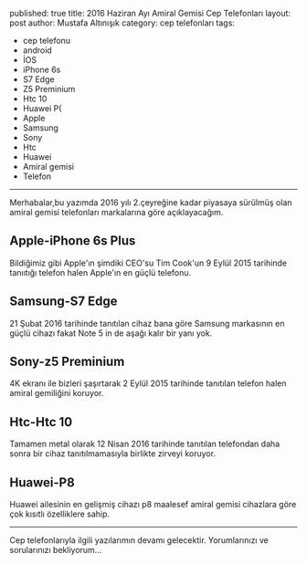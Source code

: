 published: true
title: 2016 Haziran Ayı Amiral Gemisi Cep Telefonları
layout: post
author: Mustafa Altınışık
category: cep telefonları
tags:
- cep telefonu
- android
- İOS
- iPhone 6s
- S7 Edge
- Z5 Preminium
- Htc 10
- Huawei P(
- Apple
- Samsung
- Sony
- Htc
- Huawei
- Amiral gemisi
- Telefon
---
Merhabalar,bu yazımda 2016 yılı 2.çeyreğine kadar piyasaya sürülmüş olan amiral gemisi telefonları markalarına göre açıklayacağım.

## Apple-iPhone 6s Plus
Bildiğimiz gibi Apple'ın şimdiki CEO'su Tim Cook'un 9 Eylül 2015 tarihinde tanııtığı telefon halen Apple'ın en güçlü telefonu.

## Samsung-S7 Edge
21 Şubat 2016 tarihinde tanıtılan cihaz bana göre Samsung markasının en güçlü cihazı fakat Note 5 in de aşağı kalır bir yanı yok.

## Sony-z5 Preminium
4K ekranı ile bizleri şaşırtarak 2 Eylül 2015 tarihinde tanıtılan telefon halen amiral gemiliğini koruyor.

## Htc-Htc 10
Tamamen metal olarak 12 Nisan 2016 tarihinde tanıtılan telefondan daha sonra bir cihaz tanıtılmamasıyla birlikte zirveyi koruyor.

## Huawei-P8
Huawei ailesinin en gelişmiş cihazı p8 maalesef amiral gemisi cihazlara göre çok kısıtlı özelliklere sahip.

************

Cep telefonlarıyla ilgili yazılarımın devamı gelecektir.
Yorumlarınızı ve sorularınızı bekliyorum...
